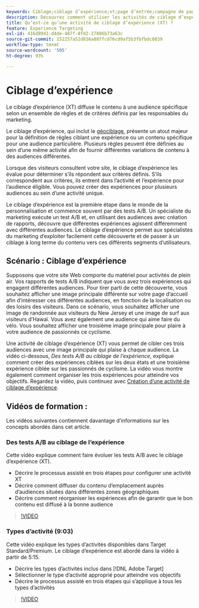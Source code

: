 ```yaml
---
keywords: Ciblage;ciblage d’expérience;xt;page d’entrée;campagne de page d’entrée
description: Découvrez comment utiliser les activités de ciblage d’expérience (XT) dans Adobe [!DNL Target] pour diffuser du contenu à une audience spécifique en fonction d’un ensemble de règles et de critères définis par le marketeur.
title: Qu’est-ce qu’une activité de ciblage d’expérience (XT) ?
feature: Experience Targeting
exl-id: 416d8941-d4de-487f-8fd2-27806b73a63c
source-git-commit: 152257a52d836a88ffcd76cd9af5b3fbfbdc0839
workflow-type: tm+mt
source-wordcount: '505'
ht-degree: 93%

---
```


# Ciblage d’expérience

Le ciblage d’expérience (XT) diffuse le contenu à une audience spécifique selon un ensemble de règles et de critères définis par les responsables du marketing.

Le ciblage d’expérience, qui inclut le [géociblage](/help/main/c-target/c-audiences/c-target-rules/geo.md), présente un atout majeur pour la définition de règles ciblant une expérience ou un contenu spécifique pour une audience particulière. Plusieurs règles peuvent être définies au sein d’une même activité afin de fournir différentes variations de contenu à des audiences différentes.

Lorsque des visiteurs consultent votre site, le ciblage d’expérience les évalue pour déterminer s’ils répondent aux critères définis. S’ils correspondent aux critères, ils entrent dans l’activité et l’expérience pour l’audience éligible. Vous pouvez créer des expériences pour plusieurs audiences au sein d’une activité unique.

Le ciblage d’expérience est la première étape dans le monde de la personnalisation et commence souvent par des tests A/B. Un spécialiste du marketing exécute un test A/B et, en utilisant des audiences avec création de rapports, découvre que différentes expériences agissent différemment avec différentes audiences. Le ciblage d’expérience permet aux spécialistes du marketing d’exploiter facilement cette découverte et de passer à un ciblage à long terme du contenu vers ces différents segments d’utilisateurs.

## Scénario : Ciblage d’expérience

Supposons que votre site Web comporte du matériel pour activités de plein air. Vos rapports de tests A/B indiquent que vous avez trois expériences qui engagent différentes audiences. Pour tirer parti de cette découverte, vous souhaitez afficher une image principale différente sur votre page d’accueil afin d’intéresser ces différentes audiences, en fonction de la localisation ou des loisirs des visiteurs. Dans ce scénario, vous souhaitez afficher une image de randonnée aux visiteurs du New Jersey et une image de surf aux visiteurs d’Hawaï. Vous avez également une audience qui aime faire du vélo. Vous souhaitez afficher une troisième image principale pour plaire à votre audience de passionnés ce cyclisme.

Une activité de ciblage d’expérience (XT) vous permet de cibler ces trois audiences avec une image principale qui plaise à chaque audience. La vidéo ci-dessous, *Des tests A/B au ciblage de l’expérience*, explique comment créer des expériences ciblées sur les deux états et une troisième expérience ciblée sur les passionnés de cyclisme. La vidéo vous montre également comment organiser les trois expériences pour atteindre vos objectifs. Regardez la vidéo, puis continuez avec [Création d’une activité de ciblage d’expérience](/help/main/c-activities/t-experience-target/t-xt-create/xt-create.md).

## Vidéos de formation :

Les vidéos suivantes contiennent davantage d’informations sur les concepts abordés dans cet article.

### Des tests A/B au ciblage de l’expérience

Cette vidéo explique comment faire évoluer les tests A/B avec le ciblage d’expérience (XT).

* Décrire le processus assisté en trois étapes pour configurer une activité XT
* Décrire comment diffuser du contenu d’emplacement auprès d’audiences situées dans différentes zones géographiques
* Décrire comment réorganiser les expériences afin de garantir que le bon contenu est diffusé à la bonne audience

>[!VIDEO](https://video.tv.adobe.com/v/22418/)

### Types d’activité (9:03)

Cette vidéo explique les types d’activités disponibles dans Target Standard/Premium. Le ciblage d’expérience est abordé dans la vidéo à partir de 5:15.

* Décrire les types d’activités inclus dans [!DNL Adobe Target]
* Sélectionner le type d’activité approprié pour atteindre vos objectifs
* Décrire le processus assisté en trois étapes qui s’applique à tous les types d’activités

>[!VIDEO](https://video.tv.adobe.com/v/17386)
